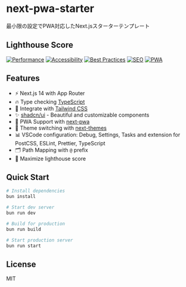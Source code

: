 # next-pwa-starter

最小限の設定でPWA対応したNext.jsスターターテンプレート

## Lighthouse Score

[![Performance](https://img.shields.io/github/workflow/status/ebiyy/next-pwa-starter/Lighthouse%20CI?label=Performance&logo=lighthouse&style=for-the-badge)](https://github.com/ebiyy/next-pwa-starter/actions/workflows/lighthouse.yml)
[![Accessibility](https://img.shields.io/github/workflow/status/ebiyy/next-pwa-starter/Lighthouse%20CI?label=Accessibility&logo=lighthouse&style=for-the-badge)](https://github.com/ebiyy/next-pwa-starter/actions/workflows/lighthouse.yml)
[![Best Practices](https://img.shields.io/github/workflow/status/ebiyy/next-pwa-starter/Lighthouse%20CI?label=Best%20Practices&logo=lighthouse&style=for-the-badge)](https://github.com/ebiyy/next-pwa-starter/actions/workflows/lighthouse.yml)
[![SEO](https://img.shields.io/github/workflow/status/ebiyy/next-pwa-starter/Lighthouse%20CI?label=SEO&logo=lighthouse&style=for-the-badge)](https://github.com/ebiyy/next-pwa-starter/actions/workflows/lighthouse.yml)
[![PWA](https://img.shields.io/github/workflow/status/ebiyy/next-pwa-starter/Lighthouse%20CI?label=PWA&logo=pwa&style=for-the-badge)](https://github.com/ebiyy/next-pwa-starter/actions/workflows/lighthouse.yml)

## Features

- ⚡️ Next.js 14 with App Router
- 🔥 Type checking [TypeScript](https://www.typescriptlang.org)
- 💎 Integrate with [Tailwind CSS](https://tailwindcss.com)
- ✨ [shadcn/ui](https://ui.shadcn.com/) - Beautiful and customizable components
- 📱 PWA Support with [next-pwa](https://github.com/shadowwalker/next-pwa)
- 🎨 Theme switching with [next-themes](https://github.com/pacocoursey/next-themes)
- 📊 VSCode configuration: Debug, Settings, Tasks and extension for PostCSS, ESLint, Prettier, TypeScript
- 🗂 Path Mapping with `@` prefix
- 💯 Maximize lighthouse score

## Quick Start

```bash
# Install dependencies
bun install

# Start dev server
bun run dev

# Build for production
bun run build

# Start production server
bun run start
```

## License

MIT
